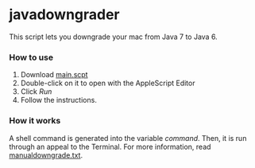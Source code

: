 javadowngrader
==============

This script lets you downgrade your mac from Java 7 to Java 6.

### How to use
1. Download [main.scpt](https://github.com/Fornost461/JavaDowngrader/blob/master/main.scpt)
2. Double-click on it to open with the AppleScript Editor
3. Click _Run_
4. Follow the instructions.

### How it works
A shell command is generated into the variable *command*. Then, it is run through an appeal to the Terminal.
For more information, read [manualdowngrade.txt](https://github.com/Fornost461/JavaDowngrader/blob/master/manualdowngrade.txt).
